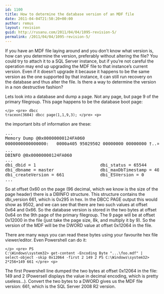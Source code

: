 ```yaml
---
id: 1100
title: How to determine the database version of an MDF file
date: 2011-04-04T21:50:20+00:00
author: remus
layout: revision
guid: http://rusanu.com/2011/04/04/1095-revision-5/
permalink: /2011/04/04/1095-revision-5/
---
```

If you have an MDF file laying around and you don&#8217;t know what version is, how can you determine the version, preferably without altering the file? You could try to attach it to a SQL Server instance, but if you&#8217;re not careful the operation may end up upgrading the MDF file to that instance&#8217;s current version. Even if it doesn&#8217;t upgrade it because it happens to be the same version as the one supported by that instance, it can still run recovery on the database and thus alter the file. Is there a way to determine the version in a non destructive fashion?

Lets look into a database and dump a page. Not any page, but page 9 of the primary filegroup. This page happens to be the database boot page:

<code class="prettyprint lang-sql">&lt;/p>
&lt;pre>
dbcc traceon(3604)
dbcc page(1,1,9,3);
&lt;/pre>
&lt;p></code>

the important bits of information are these:

<pre>...
Memory Dump @0x00000000124FA060
0000000000000000:   0000a405 95029502 00000000 00000000 †..¤........... 
...
DBINFO @0x00000000124FA060
...
dbi_dbid = 1                         dbi_status = 65544                   dbi_nextid = 1723153184
dbi_dbname = master                  dbi_maxDbTimestamp = 4000            dbi_version = 661
dbi_createVersion = 661              dbi_ESVersion = 0                    
...
</pre>

So at offset 0x60 on the page (96 decimal, which we know is the size of the page header) there is a DBINFO structure. This structure contains the dbi_version 661, which is 0x295 in hex. In the DBCC PAGE output this would show as 9502, and we can see that there are two such values at offset 0x64 and 0x66. So the database version is stored in the two bytes at offset 0x64 on the 9th page of the primary filegroup. The 9 page will be at offset 0x12000 in the file (just take the page size, 8k, and multiply it by 9). So the version of the MDF will be the DWORD value at offset 0x12064 in the file.

There are many ways you can read these bytes using your favourite hex file viewer/editor. Even Powershell can do it:

<code class="prettyprint lang-sql">&lt;/p>
&lt;pre>
PS C:\Windows\system32> get-content -Encoding Byte "...\foo.mdf" | select-object -skip 0x12064 -first 2
149
2
PS C:\Windows\system32> 2*256+149
661
&lt;/pre>
&lt;p></code>

The first Powershell line dumped the two bytes at offset 0x12064 in the file: 149 and 2 (Powersell displays the value in decimal encoding, which is pretty useless&#8230;). Convert the two bytes to a DWORD gives us the MDF file version: 661, which is the SQL Server 2008 R2 version.